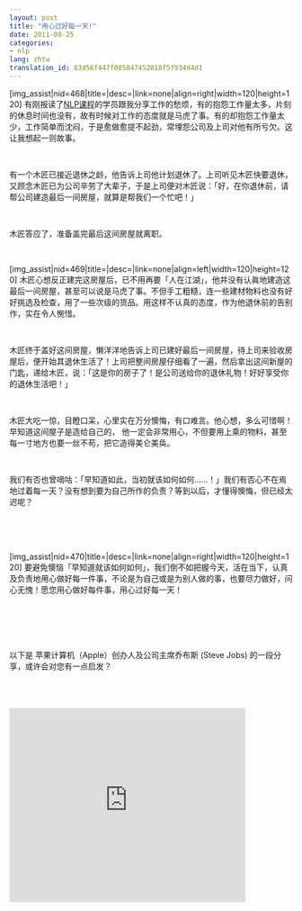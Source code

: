 ```yaml
---
layout: post
title: "用心过好每一天!"
date: 2011-08-25
categories:
- nlp
lang: zhtw
translation_id: 83d56f447f085847452018f5f934d4d1
---
```

<!--break-->
<p>
[img_assist|nid=468|title=|desc=|link=none|align=right|width=120|height=120]
有刚报读了<a href='/cn/courses/nlp/practitioner' title='NLP 身心语言程序学执行师证书课程'>NLP课程</a>的学员跟我分享工作的愁烦，有的抱怨工作量太多，片刻的休息时间也没有，故有时候对工作的态度就是马虎了事。有的却抱怨工作量太少，工作简单而沈闷，于是愈做愈提不起劲，常埋怨公司及上司对他有所亏欠。这让我想起一则故事。</p>
<br/>
<p>有一个木匠已接近退休之龄，他告诉上司他计划退休了。上司听见木匠快要退休，又顾念木匠已为公司辛劳了大辈子，于是上司便对木匠说：「好，在你退休前，请帮公司建造最后一间房屋，就算是帮我们一个忙吧！」</p>
<br/>

<p>木匠答应了，准备盖完最后这间房屋就离职。
</p>

<br/>

<p>[img_assist|nid=469|title=|desc=|link=none|align=left|width=120|height=120]
木匠心想反正建完这房屋后，已不用再要「人在江湖」，他并没有认眞地建造这最后一间房屋，甚至可以说是马虎了事。不但手工粗糙，连一些建材物料也没有好好挑选及检查，用了一些次级的货品。用这样不认真的态度，作为他退休前的告别作，实在令人惋惜。</p>
<br/>

<p>木匠终于盖好这间房屋，懒洋洋地告诉上司已建好最后一间房屋，待上司来验收房屋后，便开始其退休生活了！上司把整间房屋仔细看了一遍，然后拿出这间新屋的门匙，递给木匠，说：「这是你的房子了！是公司送给你的退休礼物！好好享受你的退休生活吧！」</p>
<br/>

<p>木匠大吃一惊，目瞪口呆，心里实在万分懊悔，有口难言。他心想，多么可惜啊！早知道这间屋子是造给自己的， 他一定会非常用心，不但要用上乘的物料，甚至每一寸地方也要一丝不苟，把它造得美仑美奂。</p>
<br/>

<p>我们有否也曾嘀咕：「早知道如此，当初就该如何如何......！」我们有否心不在焉地过着每一天？没有想到要为自己所作的负责？等到以后，才懂得懊悔，但已经太迟呢？</p>
<br/>
<br/>
<br/>
<p>[img_assist|nid=470|title=|desc=|link=none|align=right|width=120|height=120]
要避免懊恼「早知道就该如何如何」，我们倒不如把握今天，活在当下，认真及负责地用心做好每一件事，不论是为自己或是为别人做的事，也要尽力做好，问心无愧！愿您用心做好每件事，用心过好每一天！</p>

<br/>
<br/>
<br/>
<br/>
<p>以下是 苹果计算机（Apple）创办人及公司主席乔布斯 (Steve Jobs) 的一段分享，或许会对您有一点启发？</p>

<br/>
<br/>
<br/>
<iframe width="420" height="345" src="http://www.youtube.com/embed/UF8uR6Z6KLc" frameborder="0" allowfullscreen></iframe>
